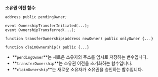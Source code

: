 **소유권 이전 함수**:

```solidity
address public pendingOwner;

event OwnershipTransferInitiated(...);
event OwnershipTransferred(...);

function transferOwnership(address newOwner) public onlyOwner {...}

function claimOwnership() public {...}

```

- **`pendingOwner`**는 새로운 소유자의 주소를 임시로 저장하는 변수입니다.
- **`transferOwnership`**는 소유권 이전을 초기화하는 함수입니다.
- **`claimOwnership`**는 새로운 소유자가 소유권을 승인하는 함수입니다.